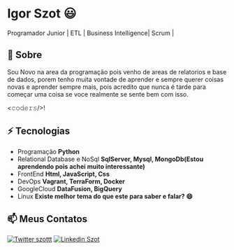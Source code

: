# Igor Szot 😃
Programador Junior | ETL | Business Intelligence| Scrum |

## 🧐 Sobre
Sou Novo na area da programação pois venho de areas de relatorios e base de dados, porem tenho muita vontade de aprender e sempre querer coisas novas e aprender sempre mais, pois acredito que nunca é tarde para começar uma coisa se voce realmente se sente bem com isso.

 <𝚌𝚘𝚍𝚎𝚛𝚜/>! 

## ⚡ Tecnologias

- Programação **Python**
- Relational Database e NoSql **SqlServer, Mysql, MongoDb(Estou aprendendo pois achei muito interessante)**
- FrontEnd **Html, JavaScript, Css**
- DevOps **Vagrant, TerraForm, Docker**
- GoogleCloud **DataFusion, BigQuery**
- Linux **Existe melhor tema do que este para saber e falar? 😄**

## 📫 Meus Contatos

[![Twitter szottt](https://img.shields.io/badge/-@szottt-1ca0f1?style=flat-square&labelColor=1ca0f1&logo=twitter&logoColor=white&link=https://twitter.com/sakshamtaneja00)](https://twitter.com/szotttt) 
[![Linkedin Szot](https://img.shields.io/badge/-IgorSzot-blue?style=flat-square&logo=Linkedin&logoColor=white&link=https://www.linkedin.com/in/tanejasaksham/)](https://www.linkedin.com/in/szottt//) 
